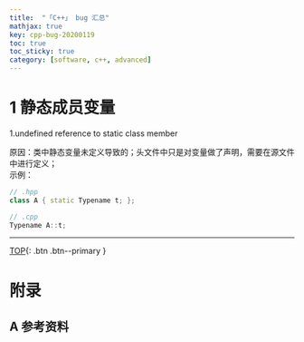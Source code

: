 ```yaml
---
title:  "「C++」 bug 汇总"
mathjax: true
key: cpp-bug-20200119
toc: true
toc_sticky: true
category: [software, c++, advanced]
---
```

<span id="head"></span>
<!--more-->

# 1 静态成员变量
1.undefined reference to static class member
   
原因：类中静态变量未定义导致的；头文件中只是对变量做了声明，需要在源文件中进行定义；    
示例：
```cpp
// .hpp
class A { static Typename t; };

// .cpp
Typename A::t;
```


-------------------  
[TOP](#head){: .btn .btn--primary }



# 附录
## A 参考资料
